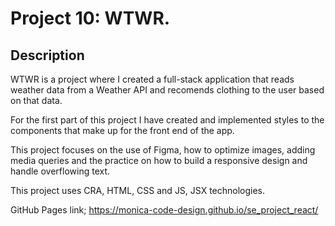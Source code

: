 # Project 10: WTWR.

## Description

WTWR is a project where I created a full-stack application that reads weather data from a Weather API and recomends clothing to the user based on that data.

For the first part of this project I have created and implemented styles to the components that make up for the front end of the app.

This project focuses on the use of Figma, how to optimize images, adding media queries and the practice on how to build a responsive design and handle overflowing text. 


This project uses CRA, HTML, CSS and JS, JSX technologies.

GitHub Pages link; https://monica-code-design.github.io/se_project_react/